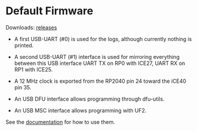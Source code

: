 # Default Firmware

Downloads: [releases](https://github.com/tinyvision-ai-inc/pico-ice/releases/)

- A first USB-UART (#0) is used for the logs, although currently nothing is printed.

- A second USB-UART (#1) interface is used for mirroring everything between
  this USB interface UART TX on RP0 with ICE27, UART RX on RP1 with ICE25.

- A 12 MHz clock is exported from the RP2040 pin 24 toward the iCE40 pin 35.

- An USB DFU interface allows programming through dfu-utils.

- An USB MSC interface allows programming with UF2.

See the [documentation](https://pico-ice.tinyvision.ai/) for how to use them.
